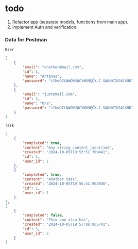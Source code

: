 # todo

1. Refactor app (separate models, functions from main app).
2. Implement Auth and verification.

### Data for Postman

`User`

```json
[
    {
        "email": "another@mail.com",
        "id": 1,
        "name": "Antanas",
        "password": "ilhwDCLNWOWŪŲCYWDNĘČX.C.SANHXIUSACXHD"
    },
    {
        "email": "just@mail.com",
        "id": 2,
        "name": "Ona",
        "password": "ilhwDCLNWOWŪŲCYWDNĘČX.C.SANHXIUSACXHD"
    }
]
```

`Task`

```json
[
    {
        "completed": true,
        "content": "Any string content jsonified",
        "created": "2024-10-05T19:53:52.709441",
        "id": 1,
        "user_id": 1
    },
    {
        "completed": true,
        "content": "Another task",
        "created": "2024-10-05T19:56:41.963936",
        "id": 2,
        "user_id": 1
    }
],
[
    {
        "completed": false,
        "content": "This one also has",
        "created": "2024-10-05T19:57:08.065741",
        "id": 3,
        "user_id": 2
    }
]
```
